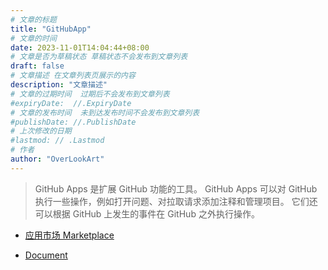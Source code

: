 ```yaml
---
# 文章的标题
title: "GitHubApp"
# 文章的时间
date: 2023-11-01T14:04:44+08:00
# 文章是否为草稿状态 草稿状态不会发布到文章列表
draft: false
# 文章描述 在文章列表页展示的内容
description: "文章描述"
# 文章的过期时间  过期后不会发布到文章列表
#expiryDate:  //.ExpiryDate
# 文章的发布时间  未到达发布时间不会发布到文章列表
#publishDate: //.PublishDate
# 上次修改的日期
#lastmod: // .Lastmod
# 作者
author: "OverLookArt"
---
```


> GitHub Apps 是扩展 GitHub 功能的工具。
> GitHub Apps 可以对 GitHub 执行一些操作，例如打开问题、对拉取请求添加注释和管理项目。 
> 它们还可以根据 GitHub 上发生的事件在 GitHub 之外执行操作。

* [应用市场 Marketplace](https://github.com/marketplace)  

* [Document](https://docs.github.com/zh/apps/overview/)
